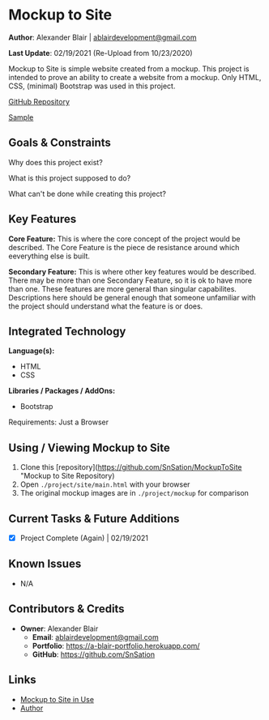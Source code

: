 Mockup to Site
=============

**Author**: Alexander Blair | ablairdevelopment@gmail.com

**Last Update**: 02/19/2021 (Re-Upload from 10/23/2020)

Mockup to Site is simple website created from a mockup.
This project is intended to prove an ability to create a website from a mockup.
Only HTML, CSS, (minimal) Bootstrap was used in this project.


[GitHub Repository](https://github.com/SnSation/MockupToSite "Mockup to Site Repository")

[Sample](https://a-blair-portfolio.herokuapp.com/project/MockupToSite "Mockup to Site on Website")

Goals & Constraints
-------------------------

Why does this project exist?

What is this project supposed to do?

What can't be done while creating this project?

Key Features
------------

**Core Feature:**
This is where the core concept of the project would be described. The Core Feature is the piece de resistance around which eeverything else is built.

**Secondary Feature:**
This is where other key features would be described. There may be more than one Secondary Feature, so it is ok to have more than one. These features are more general than singular capabilites. Descriptions here should be general enough that someone unfamiliar with the project should understand what the feature is or does.

Integrated Technology
-----------------------
**Language(s):**
- HTML
- CSS

**Libraries / Packages / AddOns:**
- Bootstrap

Requirements: Just a Browser

Using / Viewing Mockup to Site
------------

1. Clone this [repository](https://github.com/SnSation/MockupToSite "Mockup to Site Repository)
2. Open `./project/site/main.html` with your browser
3. The original mockup images are in `./project/mockup` for comparison

Current Tasks & Future Additions
--------------------------------

- [x] Project Complete (Again) | 02/19/2021

Known Issues
------------

- N/A

Contributors & Credits
--------------------------

- **Owner**: Alexander Blair
    - **Email**: ablairdevelopment@gmail.com
    - **Portfolio**: https://a-blair-portfolio.herokuapp.com/
    - **GitHub**: https://github.com/SnSation


Links
-----

- [Mockup to Site in Use](https://a-blair-portfolio.herokuapp.com/projects/MockupToSite "See Mockup to Site in Use")
- [Author](https://a-blair-portfolio.herokuapp.com/ "Author Website")